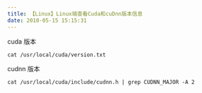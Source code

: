 ```yaml
---
title: 【Linux】Linux端查看Cuda和cuDnn版本信息
date: 2010-05-15 15:15:31
---
```


cuda 版本
```txt
cat /usr/local/cuda/version.txt
```

cudnn 版本
```txt
cat /usr/local/cuda/include/cudnn.h | grep CUDNN_MAJOR -A 2
```

